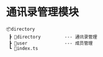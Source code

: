 # 通讯录管理模块

```
📦directory
 ┣ 📂directory         --- 通讯录管理
 ┣ 📂user              --- 成员管理
 ┗ 📜index.ts
```
